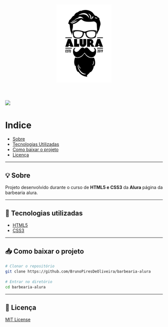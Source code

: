 <h1 align="center">
    <img src="img/logo.png" alt="Logo da Barbearia Alura">
</h1>


<h1>
    <img src="img/apresentacao.gif">
</h1>

# Indice
- [Sobre](#-sobre)
- [Tecnologias Utilizadas](#-tecnologias-utilizadas)
- [Como baixar o projeto](#-como-baixar-o-projeto)
- [Licença](#-licença)

---

## 💡 Sobre
Projeto desenvolvido durante o curso de **HTML5 e CSS3** da **Alura** página da barbearia alura.

---

## 🚀 Tecnologias utilizadas
- [HTML5](https://developer.mozilla.org/pt-BR/docs/Web/HTML/HTML5)
- [CSS3](https://developer.mozilla.org/pt-BR/docs/Archive/CSS3)
---

## 📥 Como baixar o projeto
```bash
# Clonar o repositório
git clone https://github.com/BrunoPiresDeOliveira/barbearia-alura

# Entrar no diretório
cd barbearia-alura

```

---

## 📝 Licença
[MIT License](/LICENSE)